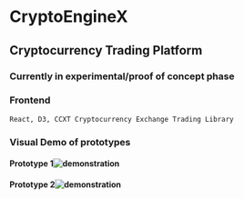 # CryptoEngineX

## Cryptocurrency Trading Platform

 ### Currently in experimental/proof of concept phase
 
 ### Frontend

 ``` 
 React, D3, CCXT Cryptocurrency Exchange Trading Library
```
### Visual Demo of prototypes



#### Prototype 1![demonstration](http://g.recordit.co/H6GyyqS4pY.gif)




#### Prototype 2![demonstration](http://g.recordit.co/tSYUM18nM8.gif)



